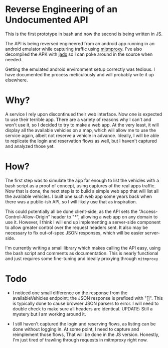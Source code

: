 # Reverse Engineering of an Undocumented API

This is the first prototype in bash and now the second is being written in JS.

The API is being reversed engineered from an android app running in an android emulator while capturing traffic using [mitmproxy](https://mitmproxy.org/). I've also decompiled the APK with [jadx](https://github.com/skylot/jadx) so I can poke around in the source when needed.

Getting the emulated android environment setup correctly was tedious. I have documented the process meticulously and will probably write it up elsewhere.

# Why?

A service I rely upon discontinued their web interface. Now one is expected to use their terrible app. There are a variety of reasons why I can't and won't use it, so I decided to try to make a web app. At the very least, it will display all the available vehicles on a map, which will allow me to use the service again, albeit not reserve a vehicle in advance. Ideally, I will be able to replicate the login and reservation flows as well, but I haven't captured and analyzed those yet.

# How?

The first step was to simulate the app far enough to list the vehicles with a bash script as a proof of concept, using captures of the real apps traffic. Now that is done, the next step is to build a simple web app that will list all the available vehicles. I built one such web app some years back when there was a public-ish API, so I will likely use that as inspiration.

This could potentially all be done client-side, as the API sets the "Access-Control-Allow-Origin" header to "*", allowing a web app on any domain to use it. However, I think I will end up implementing a server-side component to allow greater control over the request headers sent. It also may be necessary to fix out-of-spec JSON responses, which will be easier server-side.

I'm currently writing a small library which makes calling the API easy, using the bash script and comments as documentation. This is nearly functional and just requires some fine-tuning and ideally proxying through `mitmproxy`

# Todo

- I noticed one small difference on the response from the availableVehicles endpoint; the JSON response is prefixed with "[]". This is typically done to cause browser JSON parsers to error. I will need to double check to make sure all headers are identical. UPDATE: Still a mystery but I am working around it.

- I still haven't captured the login and reserving flows, as listing can be done without logging in. At some point, I need to capture and reimplement those flows, That will be done in the JS version. Honestly, I'm just tired of trawling through requests in mitmproxy right now.
